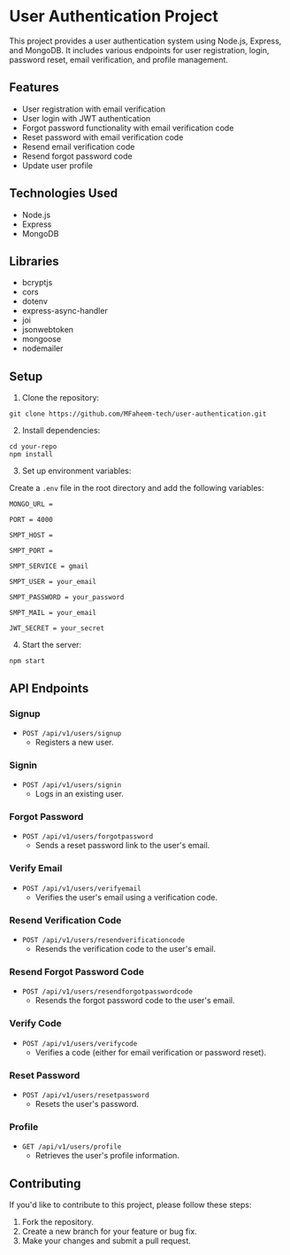 # User Authentication Project

This project provides a user authentication system using Node.js, Express, and MongoDB. It includes various endpoints for user registration, login, password reset, email verification, and profile management.

## Features

- User registration with email verification
- User login with JWT authentication
- Forgot password functionality with email verification code
- Reset password with email verification code
- Resend email verification code
- Resend forgot password code
- Update user profile

## Technologies Used

- Node.js
- Express
- MongoDB

## Libraries

- bcryptjs
- cors
- dotenv
- express-async-handler
- joi
- jsonwebtoken
- mongoose
- nodemailer

## Setup

1. Clone the repository:

```
git clone https://github.com/MFaheem-tech/user-authentication.git
```

2. Install dependencies:

```
cd your-repo
npm install
```

3. Set up environment variables:

Create a `.env` file in the root directory and add the following variables:

```
MONGO_URL =

PORT = 4000

SMPT_HOST =

SMPT_PORT =

SMPT_SERVICE = gmail

SMPT_USER = your_email

SMPT_PASSWORD = your_password

SMPT_MAIL = your_email

JWT_SECRET = your_secret
```

4. Start the server:

```
npm start
```

## API Endpoints

### Signup

- `POST /api/v1/users/signup`
  - Registers a new user.

### Signin

- `POST /api/v1/users/signin`
  - Logs in an existing user.

### Forgot Password

- `POST /api/v1/users/forgotpassword`
  - Sends a reset password link to the user's email.

### Verify Email

- `POST /api/v1/users/verifyemail`
  - Verifies the user's email using a verification code.

### Resend Verification Code

- `POST /api/v1/users/resendverificationcode`
  - Resends the verification code to the user's email.

### Resend Forgot Password Code

- `POST /api/v1/users/resendforgotpasswordcode`
  - Resends the forgot password code to the user's email.

### Verify Code

- `POST /api/v1/users/verifycode`
  - Verifies a code (either for email verification or password reset).

### Reset Password

- `POST /api/v1/users/resetpassword`
  - Resets the user's password.

### Profile

- `GET /api/v1/users/profile`
  - Retrieves the user's profile information.

## Contributing

If you'd like to contribute to this project, please follow these steps:

1. Fork the repository.
2. Create a new branch for your feature or bug fix.
3. Make your changes and submit a pull request.

